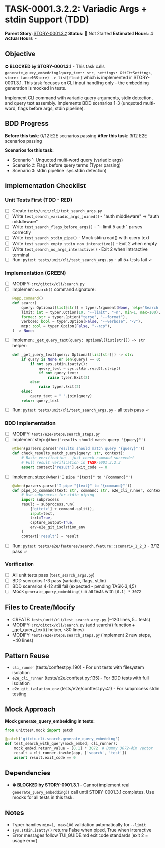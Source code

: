 # TASK-0001.3.2.2: Variadic Args + stdin Support (TDD)

**Parent Story**: [STORY-0001.3.2](README.md)
**Status**: 🔵 Not Started
**Estimated Hours**: 4
**Actual Hours**: -

## Objective

⛔ **BLOCKED by STORY-0001.3.1** - This task calls `generate_query_embedding(query_text: str, settings: GitCtxSettings, store: LanceDBStore) -> list[float]` which is implemented in STORY-0001.3.1. This task focuses on CLI input handling only - the embedding generation is mocked in tests.

Implement CLI command with variadic query arguments, stdin detection, and query text assembly. Implements BDD scenarios 1-3 (unquoted multi-word, flags before args, stdin pipeline).

## BDD Progress

**Before this task**: 0/12 E2E scenarios passing
**After this task**: 3/12 E2E scenarios passing

**Scenarios for this task:**
- Scenario 1: Unquoted multi-word query (variadic args)
- Scenario 2: Flags before query terms (Typer parsing)
- Scenario 3: stdin pipeline (sys.stdin detection)

## Implementation Checklist

### Unit Tests First (TDD - RED)
- [ ] Create `tests/unit/cli/test_search_args.py`
- [ ] Write `test_search_variadic_args_joined()` - "auth middleware" → "auth middleware"
- [ ] Write `test_search_flags_before_args()` - "--limit 5 auth" parses correctly
- [ ] Write `test_search_stdin_pipe()` - Mock stdin.read() with query text
- [ ] Write `test_search_empty_stdin_non_interactive()` - Exit 2 when empty
- [ ] Write `test_search_no_args_interactive()` - Exit 2 when interactive terminal
- [ ] Run: `pytest tests/unit/cli/test_search_args.py` - all 5+ tests fail ✓

### Implementation (GREEN)
- [ ] MODIFY: `src/gitctx/cli/search.py`
- [ ] Implement `search()` command signature:
  ```python
  @app.command()
  def search(
      query: Optional[list[str]] = typer.Argument(None, help="Search query"),
      limit: int = typer.Option(10, "--limit", "-n", min=1, max=100),
      format: str = typer.Option("terse", "--format"),
      verbose: bool = typer.Option(False, "--verbose", "-v"),
      mcp: bool = typer.Option(False, "--mcp"),
  ) -> None:
  ```
- [ ] Implement `_get_query_text(query: Optional[list[str]]) -> str` helper:
  ```python
  def _get_query_text(query: Optional[list[str]]) -> str:
      if query is None or len(query) == 0:
          if not sys.stdin.isatty():
              query_text = sys.stdin.read().strip()
              if not query_text:
                  raise typer.Exit(2)
          else:
              raise typer.Exit(2)
      else:
          query_text = " ".join(query)
      return query_text
  ```
- [ ] Run: `pytest tests/unit/cli/test_search_args.py` - all tests pass ✓

### BDD Implementation
- [ ] MODIFY: `tests/e2e/steps/search_steps.py`
- [ ] Implement step: `@then('results should match query "{query}"')`
  ```python
  @then(parsers.parse('results should match query "{query}"'))
  def check_results_match_query(query: str, context):
      # Basic verification - just check command succeeded
      # Full result verification in TASK-0001.3.2.3
      assert context['result'].exit_code == 0
  ```
- [ ] Implement step: `@when('I pipe "{text}" to "{command}"')`
  ```python
  @when(parsers.parse('I pipe "{text}" to "{command}"'))
  def pipe_to_command(text: str, command: str, e2e_cli_runner, context):
      # Use subprocess for stdin piping
      import subprocess
      result = subprocess.run(
          ['gitctx'] + command.split(),
          input=text,
          text=True,
          capture_output=True,
          env=e2e_git_isolation_env
      )
      context['result'] = result
  ```
- [ ] Run: `pytest tests/e2e/features/search.feature::scenario_1_2_3` - 3/12 pass ✓

### Verification
- [ ] All unit tests pass (`test_search_args.py`)
- [ ] BDD scenarios 1-3 pass (variadic, flags, stdin)
- [ ] BDD scenarios 4-12 still fail (expected - pending TASK-3,4,5)
- [ ] Mock `generate_query_embedding()` in all tests with `[0.1] * 3072`

## Files to Create/Modify

- CREATE: `tests/unit/cli/test_search_args.py` (~120 lines, 5+ tests)
- MODIFY: `src/gitctx/cli/search.py` (add search() function + _get_query_text() helper, ~80 lines)
- MODIFY: `tests/e2e/steps/search_steps.py` (implement 2 new steps, ~40 lines)

## Pattern Reuse

- `cli_runner` (tests/conftest.py:190) - For unit tests with filesystem isolation
- `e2e_cli_runner` (tests/e2e/conftest.py:135) - For BDD tests with full isolation
- `e2e_git_isolation_env` (tests/e2e/conftest.py:41) - For subprocess stdin testing

## Mock Approach

**Mock generate_query_embedding in tests:**
```python
from unittest.mock import patch

@patch('gitctx.cli.search.generate_query_embedding')
def test_search_with_query(mock_embed, cli_runner):
    mock_embed.return_value = [0.1] * 3072  # Dummy 3072-dim vector
    result = cli_runner.invoke(app, ['search', 'test'])
    assert result.exit_code == 0
```

## Dependencies

- ⛔ **BLOCKED by STORY-0001.3.1** - Cannot implement real `generate_query_embedding()` call until STORY-0001.3.1 completes. Use mocks for all tests in this task.

## Notes

- Typer handles `min=1, max=100` validation automatically for `--limit`
- `sys.stdin.isatty()` returns False when piped, True when interactive
- Error messages follow TUI_GUIDE.md exit code standards (exit 2 = usage error)
